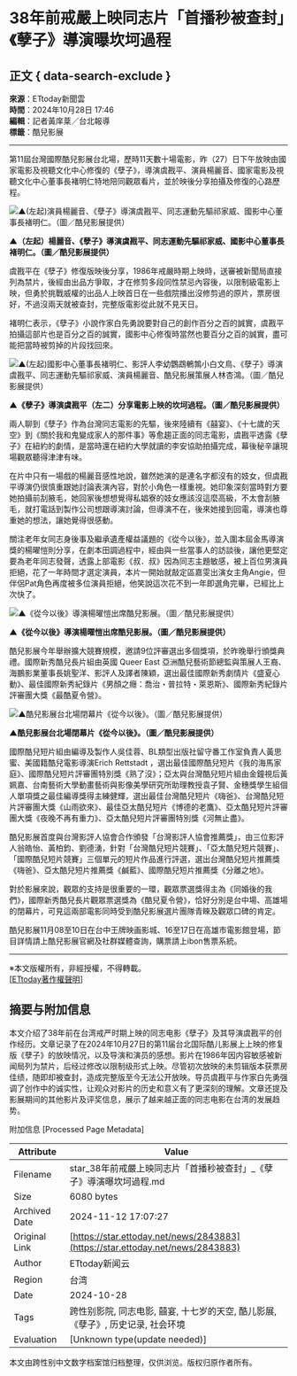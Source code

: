 # 38年前戒嚴上映同志片「首播秒被查封」　《孽子》導演曝坎坷過程

## 正文 { data-search-exclude }


**來源**：ETtoday新聞雲  
**時間**：2024年10月28日 17:46  
**編輯**：記者黃庠棻／台北報導  
**標籤**：酷兒影展

---

第11屆台灣國際酷兒影展台北場，歷時11天數十場電影，昨（27）日下午放映由國家電影及視聽文化中心修復的《孽子》，導演虞戡平、演員楊麗音、國家電影及視聽文化中心董事長褚明仁特地陪同觀眾看片，並於映後分享拍攝及修復的心路歷程。

![▲(左起)演員楊麗音、《孽子》導演虞戡平、同志運動先驅祁家威、國影中心董事長褚明仁。（圖／酷兒影展提供）](https://cdn2.ettoday.net/images/7920/d7920648.jpg)

**▲（左起）楊麗音、《孽子》導演虞戡平、同志運動先驅祁家威、國影中心董事長褚明仁。（圖／酷兒影展提供）**

虞戡平在《孽子》修復版映後分享，1986年戒嚴時期上映時，送審被新聞局直接列為禁片，後經由出品方爭取，才在修剪多段同性禁忌內容後，以限制級電影上映，但勇於挑戰威權的出品人上映首日在一些戲院播出沒修剪過的原片，票房很好，不過沒兩天就被查封，完整版電影從此就不見天日。

褚明仁表示，《孽子》小說作家白先勇說要對自己的創作百分之百的誠實，虞戡平拍攝這部片也是百分之百的誠實，國影中心修復時當然也要百分之百的誠實，盡可能把當時被剪掉的片段找回來。

![▲(左起)國影中心董事長褚明仁、影評人李幼鸚鵡鵪鶉小白文鳥、《孽子》導演虞戡平、同志運動先驅祁家威、演員楊麗音、酷兒影展策展人林杏鴻。（圖／酷兒影展提供）](https://cdn2.ettoday.net/images/7920/d7920647.jpg)

**▲《孽子》導演虞戡平（左二）分享電影上映的坎坷過程。（圖／酷兒影展提供）**

兩人聊到《孽子》作為台灣同志電影的先驅，後來陸續有《囍宴》、《十七歲的天空》到《關於我和鬼變成家人的那件事》等愈趨正面的同志電影，虞戡平透露《孽子》在紐約的劇情，是當時還在紐約大學就讀的李安協助拍攝完成，幕後秘辛讓現場觀眾聽得津津有味。

在片中只有一場戲的楊麗音感性地說，雖然她演的是連名字都沒有的妓女，但虞戡平導演仍很慎重跟她討論表演內容，對於小角色一樣重視。她印象深刻當時對方要她拍攝前刮腋毛，她回家後想想覺得私娼寮的妓女應該沒這麼高級，不太會刮腋毛，就打電話到製作公司想跟導演討論，但導演不在，後來她接到回電，導演也尊重她的想法，讓她覺得很感動。

關注老年女同志身後事及繼承遺產權益議題的《從今以後》，並入圍本屆金馬導演獎的楊曜愷則分享，在劇本田調過程中，經由與一些當事人的訪談後，讓他更堅定要為老年同志發聲，透露上部電影《叔．叔》因為同志主題敏感，被上百位男演員拒絕，花了一年時間才選定演員，本片一開始就敲定區嘉雯出演女主角Angie，但伴侶Pat角色再度被多位演員拒絕，他笑說這次花不到一年即選角完畢，已經比上次快了。

![▲《從今以後》導演楊曜愷出席酷兒影展。（圖／酷兒影展提供）](https://cdn2.ettoday.net/images/7920/d7920657.jpg)

**▲《從今以後》導演楊曜愷出席酷兒影展。（圖／酷兒影展提供）**

酷兒影展今年舉辦擴大競賽規模，邀請9位評審選出多個獎項，於昨晚舉行頒獎典禮。國際新秀酷兒長片組由英國 Queer East 亞洲酷兒藝術節總監與策展人王裔、海鵬影業董事長姚聖洋、影評人及譯者陳穎，選出最佳國際新秀劇情片《盛夏心動》、最佳國際新秀紀錄片《男顏之癮：喬治・普拉特・萊恩斯》、國際新秀紀錄片評審團大獎《最酷夏令營》。

![▲酷兒影展台北場閉幕片《從今以後》。（圖／酷兒影展提供）](https://cdn2.ettoday.net/images/7920/d7920650.jpg)

**▲酷兒影展台北場閉幕片《從今以後》。（圖／酷兒影展提供）**

國際酷兒短片組由編導及製作人吳佳蓉、BL類型出版社留守番工作室負責人黃思蜜、美國籍酷兒電影導演Erich Rettstadt ，選出最佳國際酷兒短片《我的海馬家庭》、國際酷兒短片評審團特別獎《熟了沒》；亞太與台灣酷兒短片組由金鐘視后黃姵嘉、台南藝術大學動畫藝術與影像美學研究所助理教授袁子賢、金穗獎學生組個人單項獎之最佳編導獎得主練健輝，選出最佳台灣酷兒短片《嗨爸》、台灣酷兒短片評審團大獎《山雨欲來》、最佳亞太酷兒短片《博德的老鷹》、亞太酷兒短片評審團大獎《夜晚不再有重力》、亞太酷兒短片評審團特別獎《河無止盡》。

酷兒影展首度與台灣影評人協會合作頒發「台灣影評人協會推薦獎」，由三位影評人翁皓怡、黃柏鈞、劉德湧，針對「台灣酷兒短片競賽」、「亞太酷兒短片競賽」、「國際酷兒短片競賽」三個單元的短片作品進行評選，選出台灣酷兒短片推薦獎《嗨爸》、亞太酷兒短片推薦獎《鹹藍》、國際酷兒短片推薦獎《分離之地》。

對於影展來說，觀眾的支持是很重要的一環，觀眾票選獎得主為《同婚後的我們》，國際新秀酷兒長片觀眾票選獎為《酷兒夏令營》，恰好分別是台中場、高雄場的閉幕片，可見這兩部電影同時受到酷兒影展選片團隊青睞及觀眾口碑的肯定。

酷兒影展11月08至10日在台中王牌映画影城、16至17日在高雄市電影館登場，節目詳情請上酷兒影展官網及社群媒體查詢，購票請上ibon售票系統。

---

※本文版權所有，非經授權，不得轉載。  
\[[ETtoday著作權聲明](https://www.ettoday.net/member/clause_copyright.php)\]

## 摘要与附加信息

<!-- tcd_abstract -->
本文介绍了38年前在台湾戒严时期上映的同志电影《孽子》及其导演虞戡平的创作经历。文章记录了在2024年10月27日的第11届台北国际酷儿影展上上映的修复版《孽子》的放映情况，以及导演和演员的感想。影片在1986年因内容敏感被新闻局列为禁片，后经过修改以限制级形式上映。尽管初次放映的未剪辑版本获票房佳绩，随即却被查封，造成完整版至今无法公开放映。导员虞戡平与作家白先勇强调了创作中的诚实性，让观众对影片的历史和意义有了更深刻的理解。文章还提及影展期间的其他影片及评奖信息，展示了越来越正面的同志电影在台湾的发展趋势。
<!-- tcd_abstract_end -->

附加信息 [Processed Page Metadata]

| Attribute       | Value                                  |
|-----------------|----------------------------------------|
| Filename        | star_38年前戒嚴上映同志片「首播秒被查封」_《孽子》導演曝坎坷過程.md                             |
| Size            | 6080 bytes                           |
| Archived Date   | 2024-11-12 17:07:27                             |
| Original Link   | [https://star.ettoday.net/news/2843883](https://star.ettoday.net/news/2843883)                       |
| Author          | ETtoday新闻云                               |
| Region          | 台湾                               |
| Date            | 2024-10-28                                 |
| Tags            | 跨性别影院, 同志电影, 囍宴, 十七岁的天空, 酷儿影展, 《孽子》, 历史记录, 社会环境                                 |
| Evaluation            | [Unknown type(update needed)]                                 |
<!-- tcd_table_end -->

本文由跨性别中文数字档案馆归档整理，仅供浏览。版权归原作者所有。
